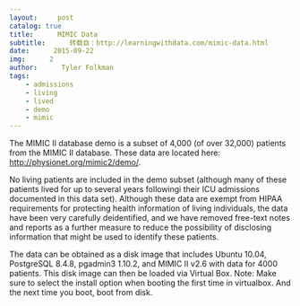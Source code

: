 ```yaml
---
layout:     post
catalog: true
title:      MIMIC Data
subtitle:      转载自：http://learningwithdata.com/mimic-data.html
date:      2015-09-22
img:      2
author:      Tyler Folkman
tags:
    - admissions
    - living
    - lived
    - demo
    - mimic
---
```


The MIMIC II database demo is a subset of 4,000 (of over 32,000) patients from the MIMIC II database. These data are located here: http://physionet.org/mimic2/demo/.

No living patients are included in the demo subset (although many of these patients lived for up to several years followingi their ICU admissions documented in this data set). Although these data are exempt from HIPAA requirements for protecting health information of living individuals, the data have been very carefully deidentified, and we have removed free-text notes and reports as a further measure to reduce the possibility of disclosing information that might be used to identify these patients.

The data can be obtained as a disk image that includes Ubuntu 10.04, PostgreSQL 8.4.8, pgadmin3 1.10.2, and MIMIC II v2.6 with data for 4000 patients. This disk image can then be loaded via Virtual Box. Note: Make sure to select the install option when booting the first time in virtualbox. And the next time you boot, boot from disk.
